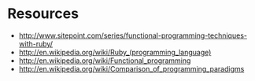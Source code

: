 # Resources

- http://www.sitepoint.com/series/functional-programming-techniques-with-ruby/
- http://en.wikipedia.org/wiki/Ruby_(programming_language)
- http://en.wikipedia.org/wiki/Functional_programming
- http://en.wikipedia.org/wiki/Comparison_of_programming_paradigms
